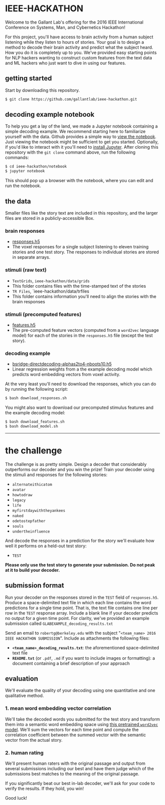 # IEEE-HACKATHON

Welcome to the Gallant Lab's offering for the 2016 IEEE International Conference on Systems, Man, and Cybernetics Hackathon!

For this project, you'll have access to brain activity from a human subject listening while they listen to hours of stories. Your goal is to design a method to decode their brain activity and predict what the subject heard. How you do it is completely up to you. We've provided easy starting points for NLP hackers wanting to construct custom features from the text data and ML hackers who just want to dive in using our features.

## getting started
Start by downloading this repository.
~~~ sh
$ git clone https://github.com/gallantlab/ieee-hackathon.git
~~~

## decoding example notebook

To help you get a lay of the land, we made a Jupyter notebook containing a simple decoding example. We recommend starting here to familiarize yourself with the data. Github provides a simple way to [view the notebook](https://github.com/gallantlab/ieee-hackathon/blob/master/notebooks/00-brain-decoding.ipynb). Just viewing the notebook might be sufficient to get you started. Optionally, if you'd like to interact with it you'll need to [install Jupyter](https://jupyter.readthedocs.io/en/latest/install.html#new-to-python-and-jupyter). After cloning this repository with the `git clone` command above, run the following commands:

~~~ sh
$ cd ieee-hackathon/notebook
$ jupyter notebook
~~~

This should pop up a browser with the notebook, where you can edit and run the notebook.

## the data
Smaller files like the story text are included in this repository, and the larger files are stored in a publicly-accessible Box.

### brain responses
- [responses.h5](https://berkeley.box.com/shared/static/znhnewml3snwwio48wkup06um9y6vl9y.h5)
 - The voxel responses for a single subject listening to eleven training stories and one test story. The responses to individual stories are stored in separate arrays.

### stimuli (raw text)
- `TextGrids`, `ieee-hackathon/data/grids`
 - This folder contains files with the time-stamped text of the stories
- `TR Files`, `ieee-hackathon/data/trfiles
 - This folder contains information you'll need to align the stories with the brain responses
### stimuli (precomputed features)
- [features.h5](https://berkeley.box.com/shared/static/r0b65ge04ypym4xg4epe3yex9sfb2f53.h5)
 - The pre-computed feature vectors (computed from a `word2vec` language model) for each of the stories in the `responses.h5` file (except the test story).
### decoding example
- [bsridge-directdecoding-alphas2to4-nboots10.h5](https://berkeley.box.com/shared/static/7a9bey1qudhv2megh138sf5bzyni5rtm.h5)
 - Linear regression weights from a the example decoding model which predicts word embedding vectors from voxel activity.

At the very least you'll need to download the responses, which you can do by running the following script:

~~~ sh
$ bash download_responses.sh
~~~

You might also want to download our precomputed stimulus features and the example decoding model:
~~~ sh
$ bash download_features.sh
$ bash download_model.sh
~~~

-----
# the challenge

The challenge is as pretty simple. Design a decoder that considerably outperforms our decoder and you win the prize! Train your decoder using the stimuli and responses for the following stories:
- `alternateithicatom`
- `avatar`
- `howtodraw`
- `legacy`
- `life`
- `myfirstdaywiththeyankees`
- `naked`
- `odetostepfather`
- `souls`
- `undertheinfluence`

And decode the responses in  a prediction for the story we'll evaluate how well it performs on a held-out test story:
 - `TEST`

**Please only use the test story to generate your submission. Do not peak at it to build your decoder.**

## submission format
Run your decoder on the responses stored in the `TEST` field of `responses.h5`. Produce a space-delimited text file in which each line contains the word predictions for a single time point. That is, the text file contains one line per row in the `TEST` response array. Include a blank line if your decoder predicts no output for a given time point. For clarity, we've provided an example submission called `GLABEXAMPLE_decoding_results.txt`

Send an email to `robertg@berkeley.edu` with the subject "`<team_name> 2016 IEEE HACKATHON SUBMISSION`". Include as attachments the following files:
- **`<team_name>_decoding_results.txt`**: the aforementioned space-delimited text file
- **`README.txt`** (or `.pdf`, `.md` if you want to include images or formatting): a document containing a brief description of your approach

## evaluation
We'll evaluate the quality of your decoding using one quantitative and one qualitative method.

### 1. mean word embedding vector correlation
We'll take the decoded words you submitted for the test story and transform them into a semantic word embedding space using [this pretrained `word2vec` model](https://drive.google.com/file/d/0B7XkCwpI5KDYNlNUTTlSS21pQmM/edit?usp=sharing). We'll sum the vectors for each time point and compute the correlation coefficient between the summed vector with the semantic vector from the actual story.

### 2. human rating
We'll present human raters with the original passage and output from several submissions including our best and have them judge which of the submissions best matches to the meaning of the original passage.

If you significantly beat our best in-lab decoder, we'll ask for your code to verify the results. If they hold, you win!

Good luck!
